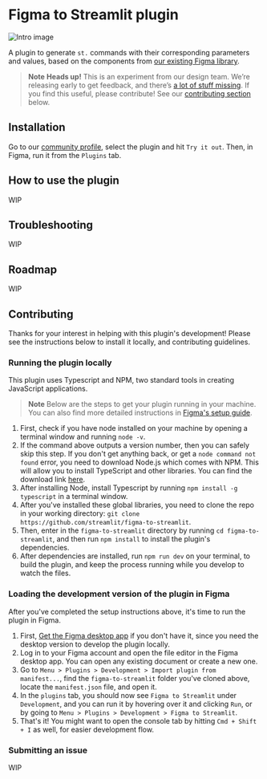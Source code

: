 # Figma to Streamlit plugin

![Intro image](https://user-images.githubusercontent.com/34423371/191044666-55e3cf5f-ce1e-4f43-b0ad-f4ff1d8a9c82.png)

A plugin to generate `st.` commands with their corresponding parameters and values, based on the components from [our existing Figma library]().

> **Note**
> **Heads up!**
> This is an experiment from our design team. We’re releasing early to get feedback, and there’s [a lot of stuff missing](https://github.com/streamlit/figma-to-streamlit#roadmap). If you find this useful, please contribute! See our [contributing section](https://github.com/streamlit/figma-to-streamlit#contributing) below.

## Installation

Go to our [community profile](), select the plugin and hit `Try it out`. Then, in Figma, run it from the `Plugins` tab.

## How to use the plugin

WIP

## Troubleshooting

WIP

## Roadmap

WIP

## Contributing

Thanks for your interest in helping with this plugin's development! Please see the instructions below to install it locally, and contributing guidelines.

### Running the plugin locally

This plugin uses Typescript and NPM, two standard tools in creating JavaScript applications.

> **Note**
> Below are the steps to get your plugin running in your machine. You can also find more detailed instructions in [Figma's setup guide](https://www.figma.com/plugin-docs/setup/).

1. First, check if you have node installed on your machine by opening a terminal window and running `node -v`.
2. If the command above outputs a version number, then you can safely skip this step. If you don't get anything back, or get a `node command not found` error, you need to download Node.js which comes with NPM. This will allow you to install TypeScript and other libraries. You can find the download link [here](https://nodejs.org/en/download/).
2. After installing Node, install Typescript by running `npm install -g typescript` in a terminal window.
3. After you've installed these global libraries, you need to clone the repo in your working directory: `git clone https://github.com/streamlit/figma-to-streamlit`.
4. Then, enter in the `figma-to-streamlit` directory by running `cd figma-to-streamlit`, and then run `npm install` to install the plugin's dependencies.
5. After dependencies are installed, run `npm run dev` on your terminal, to build the plugin, and keep the process running while you develop to watch the files.

### Loading the development version of the plugin in Figma

After you've completed the setup instructions above, it's time to run the plugin in Figma.

1. First, [Get the Figma desktop app](https://www.figma.com/downloads/) if you don't have it, since you need the desktop version to develop the plugin locally.
2. Log in to your Figma account and open the file editor in the Figma desktop app. You can open any existing document or create a new one.
3. Go to `Menu > Plugins > Development > Import plugin from manifest...`, find the `figma-to-streamlit` folder you've cloned above, locate the `manifest.json` file, and open it.
4. In the `plugins` tab, you should now see `Figma to Streamlit` under `Development`, and you can run it by hovering over it and clicking `Run`, or by going to `Menu > Plugins > Development > Figma to Streamlit`.
5. That's it! You might want to open the console tab by hitting `Cmd + Shift + I` as well, for easier development flow.

### Submitting an issue

WIP